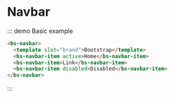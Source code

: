 # Navbar

::: demo Basic example
```html
<bs-navbar>
  <template slot="brand">Bootstrap</template>
  <bs-navbar-item active>Home</bs-navbar-item>
  <bs-navbar-item>Link</bs-navbar-item>
  <bs-navbar-item disabled>Disabled</bs-navbar-item>
</bs-navbar>
```
:::
